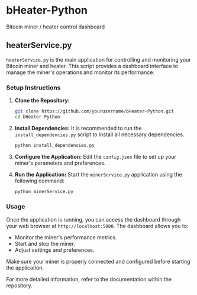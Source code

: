 # bHeater-Python
Bitcoin miner / heater control dashboard

## heaterService.py
`heaterService.py` is the main application for controlling and monitoring your Bitcoin miner and heater. This script provides a dashboard interface to manage the miner's operations and monitor its performance.

### Setup Instructions

1. **Clone the Repository:**
    ```bash
    git clone https://github.com/yourusername/bHeater-Python.git
    cd bHeater-Python
    ```

2. **Install Dependencies:**
    It is recommended to run the `install_dependencies.py` script to install all necessary dependencies.
    ```bash
    python install_dependencies.py
    ```

3. **Configure the Application:**
    Edit the `config.json` file to set up your miner's parameters and preferences.

4. **Run the Application:**
    Start the `minerService.py` application using the following command:
    ```bash
    python minerService.py
    ```

### Usage

Once the application is running, you can access the dashboard through your web browser at `http://localhost:5000`. The dashboard allows you to:

- Monitor the miner's performance metrics.
- Start and stop the miner.
- Adjust settings and preferences.

Make sure your miner is properly connected and configured before starting the application.

For more detailed information, refer to the documentation within the repository.